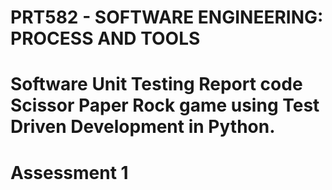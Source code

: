 # PRT582 - SOFTWARE ENGINEERING: PROCESS AND TOOLS 
# Software Unit Testing Report code Scissor Paper Rock game using Test Driven Development in Python.
# Assessment 1
